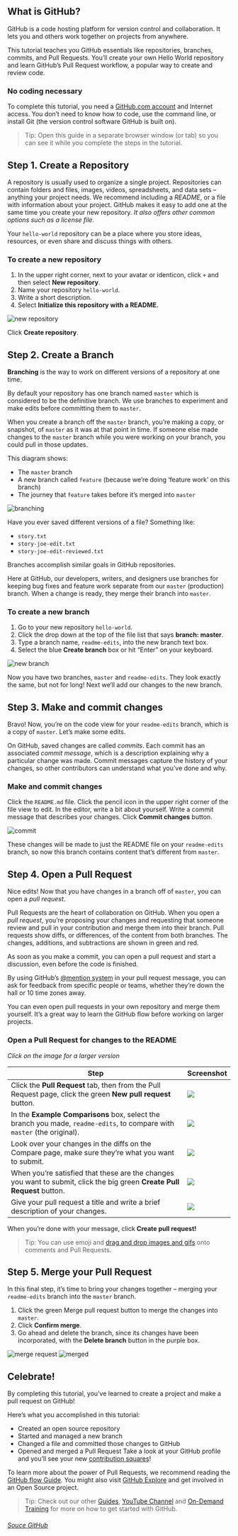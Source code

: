 ## What is GitHub?
GitHub is a code hosting platform for version control and collaboration. It lets you and others work together on projects from anywhere.

This tutorial teaches you GitHub essentials like repositories, branches, commits, and Pull Requests. You’ll create your own Hello World repository and learn GitHub’s Pull Request workflow, a popular way to create and review code.

### No coding necessary
To complete this tutorial, you need a [GitHub.com account](http://github.com/) and Internet access. You don’t need to know how to code, use the command line, or install Git (the version control software GitHub is built on).

> Tip: Open this guide in a separate browser window (or tab) so you can see it while you complete the steps in the tutorial.

## Step 1. Create a Repository
A repository is usually used to organize a single project. Repositories can contain folders and files, images, videos, spreadsheets, and data sets – anything your project needs. We recommend including a _README_, or a file with information about your project. GitHub makes it easy to add one at the same time you create your new repository. _It also offers other common options such as a license file._

Your ```hello-world``` repository can be a place where you store ideas, resources, or even share and discuss things with others.

### To create a new repository
1. In the upper right corner, next to your avatar or identicon, click ```+``` and then select **New repository**.
2. Name your repository ```hello-world```.
3. Write a short description.
4. Select **Initialize this repository with a README.**

![new repository](https://guides.github.com/activities/hello-world/create-new-repo.png)

Click **Create repository**.

## Step 2. Create a Branch
**Branching** is the way to work on different versions of a repository at one time.

By default your repository has one branch named ```master``` which is considered to be the definitive branch. We use branches to experiment and make edits before committing them to ```master```.

When you create a branch off the ```master``` branch, you’re making a copy, or snapshot, of ```master``` as it was at that point in time. If someone else made changes to the ```master``` branch while you were working on your branch, you could pull in those updates.

This diagram shows:

- The ```master``` branch
- A new branch called ```feature``` (because we’re doing ‘feature work’ on this branch)
- The journey that ```feature``` takes before it’s merged into ```master```

![branching](https://guides.github.com/activities/hello-world/branching.png)

Have you ever saved different versions of a file? Something like:

- ```story.txt```
- ```story-joe-edit.txt```
- ```story-joe-edit-reviewed.txt```

Branches accomplish similar goals in GitHub repositories.

Here at GitHub, our developers, writers, and designers use branches for keeping bug fixes and feature work separate from our ```master``` (production) branch. When a change is ready, they merge their branch into ```master```.

### To create a new branch
1. Go to your new repository ```hello-world```.
2. Click the drop down at the top of the file list that says **branch: master**.
3. Type a branch name, ```readme-edits```, into the new branch text box.
4. Select the blue **Create branch** box or hit “Enter” on your keyboard.

![new branch](https://guides.github.com/activities/hello-world/readme-edits.gif)

Now you have two branches, ```master``` and ```readme-edits```. They look exactly the same, but not for long! Next we’ll add our changes to the new branch.

## Step 3. Make and commit changes
Bravo! Now, you’re on the code view for your ```readme-edits``` branch, which is a copy of ```master```. Let’s make some edits.

On GitHub, saved changes are called _commits_. Each commit has an associated _commit message_, which is a description explaining why a particular change was made. Commit messages capture the history of your changes, so other contributors can understand what you’ve done and why.

### Make and commit changes
Click the ```README.md``` file.
Click the pencil icon in the upper right corner of the file view to edit.
In the editor, write a bit about yourself.
Write a commit message that describes your changes.
Click **Commit changes** button.

![commit](https://guides.github.com/activities/hello-world/commit.png)

These changes will be made to just the README file on your ```readme-edits``` branch, so now this branch contains content that’s different from ```master```.

## Step 4. Open a Pull Request
Nice edits! Now that you have changes in a branch off of ```master```, you can open a _pull request_.

Pull Requests are the heart of collaboration on GitHub. When you open a _pull request_, you’re proposing your changes and requesting that someone review and pull in your contribution and merge them into their branch. Pull requests show diffs, or differences, of the content from both branches. The changes, additions, and subtractions are shown in green and red.

As soon as you make a commit, you can open a pull request and start a discussion, even before the code is finished.

By using GitHub’s [@mention system](https://help.github.com/articles/about-writing-and-formatting-on-github/#text-formatting-toolbar) in your pull request message, you can ask for feedback from specific people or teams, whether they’re down the hall or 10 time zones away.

You can even open pull requests in your own repository and merge them yourself. It’s a great way to learn the GitHub flow before working on larger projects.

### Open a Pull Request for changes to the README
_Click on the image for a larger version_

| **Step**  | **Screenshot** |
| ------------- | ------------- |
| Click the **Pull Request** tab, then from the Pull Request page, click the green **New pull request** button.  | ![](https://guides.github.com/activities/hello-world/pr-tab.gif)  |
| In the **Example Comparisons** box, select the branch you made, ```readme-edits```, to compare with ```master``` (the original).  | ![](https://guides.github.com/activities/hello-world/pick-branch.png)  |
| Look over your changes in the diffs on the Compare page, make sure they’re what you want to submit. | ![](https://guides.github.com/activities/hello-world/diff.png) |
| When you’re satisfied that these are the changes you want to submit, click the big green **Create Pull Request** button. | ![](https://guides.github.com/activities/hello-world/create-pr.png) |
| Give your pull request a title and write a brief description of your changes. | ![](https://guides.github.com/activities/hello-world/pr-form.png) |

When you’re done with your message, click **Create pull request!**

> Tip: You can use emoji and [drag and drop images and gifs](https://help.github.com/articles/file-attachments-on-issues-and-pull-requests/) onto comments and Pull Requests.

## Step 5. Merge your Pull Request
In this final step, it’s time to bring your changes together – merging your ```readme-edits``` branch into the ```master``` branch.

1. Click the green Merge pull request button to merge the changes into ```master```.
2. Click **Confirm merge**.
3. Go ahead and delete the branch, since its changes have been incorporated, with the **Delete branch** button in the purple box.

![merge request](https://guides.github.com/activities/hello-world/merge-button.png)
![merged](https://guides.github.com/activities/hello-world/delete-button.png)

## Celebrate!
By completing this tutorial, you’ve learned to create a project and make a pull request on GitHub!

Here’s what you accomplished in this tutorial:

* Created an open source repository
* Started and managed a new branch
* Changed a file and committed those changes to GitHub
* Opened and merged a Pull Request
Take a look at your GitHub profile and you’ll see your new [contribution squares](https://help.github.com/articles/viewing-contributions)!

To learn more about the power of Pull Requests, we recommend reading the [GitHub flow Guide](http://guides.github.com/overviews/flow/). You might also visit [GitHub Explore](http://github.com/explore) and get involved in an Open Source project.

> Tip: Check out our other [Guides](http://guides.github.com/), [YouTube Channel](http://youtube.com/githubguides) and [On-Demand Training](https://services.github.com/on-demand/) for more on how to get started with GitHub.

###### [Souce GitHub](http://github.com/)